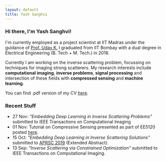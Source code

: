 ```yaml
---
layout: default
title: Yash Sanghvi
---
```

### Hi there, I'm Yash Sanghvi!
I'm currently employed as a project scientist at IIT Madras under the guidance of [Prof. Uday K.](http://www.ee.iitm.ac.in/uday/) I graduated from IIT Bombay with a dual degree in Electrical Engineering (B. Tech + M. Tech.) in 2018. 

Currently I am working on the inverse scattering problem, focussing on techniques for imaging strong scatterers. My research interests include **computational imaging**, **inverse problems**, **signal processing** and intersection of these fields with **compressed sensing** and **machine learning**.

You can find .pdf version of my CV [here](/PhD_Curriculum_Vitae.pdf).


### Recent Stuff
* 27 Nov: _"Embedding Deep Learning in Inverse Scattering Problems"_ submitted to IEEE Transactions on Computational Imaging
* 01 Nov: Tutorial on Compressive Sensing presented as part of EE5120 posted [here](/blog/2018-11-1-CS-tutorial).
* 15 Oct: _"Embedding Deep Learning in Inverse Scattering Solutions"_ submitted to [APRSC 2019](http://aprasc2019.com/) (Extended Abstract).
* 13 Sep: _"Inverse Scattering via Constrained Optimization"_ submitted to IEEE Transactions on Computational Imaging. 

